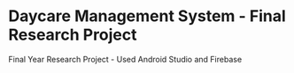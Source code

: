 # Daycare Management System - Final Research Project
 Final Year Research Project - Used Android Studio and Firebase
